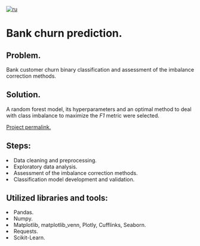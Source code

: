 [![ru](https://img.shields.io/badge/lang-ru-red.svg)](README.md)

# Bank churn prediction.

## Problem.
Bank customer churn binary classification and assessment of the imbalance correction methods.
## Solution.
A random forest model, its hyperparameters and an optimal method to deal with class imbalance to maximize the _F1_ metric were selected.

[Project permalink.](https://github.com/mrBrain101/Yandex_Practicum_projects/blob/e861e7db0f28cdeb0dfb70aedfc31536b343f3e2/ML_Bank_Churn/Ya_Practikum_ML_Bank_Churn_distr_RUS.ipynb)

## Steps:
<li>Data cleaning and preprocessing.
<li>Exploratory data analysis.
<li>Assessment of the imbalance correction methods.
<li>Classification model development and validation.
  
## Utilized libraries and tools:
<li>Pandas.
<li>Numpy.
<li>Matplotlib, matplotlib_venn, Plotly, Cufflinks, Seaborn.
<li>Requests.
<li>Scikit-Learn.
